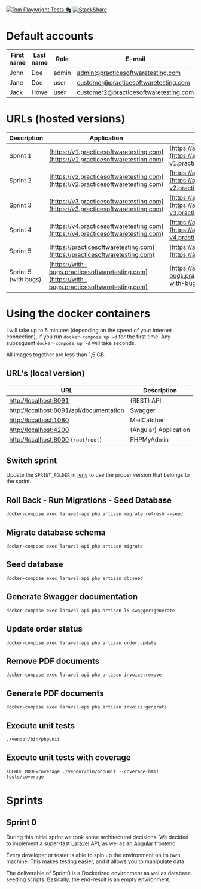 [![Run Playwright Tests 🎭](https://github.com/testsmith-io/practice-software-testing/actions/workflows/run-tests.yml/badge.svg)](https://github.com/testsmith-io/practice-software-testing/actions/workflows/run-tests.yml) [![StackShare](http://img.shields.io/badge/tech-stack-0690fa.svg?style=flat)](https://stackshare.io/testsmith-io/practice-software-testing)


# Default accounts

| First name | Last name | Role   | E-mail                                | Password   |
|------------|-----------|--------|---------------------------------------|------------|
| John       | Doe       | admin  | admin@practicesoftwaretesting.com     | welcome01  |
| Jane       | Doe       | user   | customer@practicesoftwaretesting.com  | welcome01  |
| Jack       | Howe      | user   | customer2@practicesoftwaretesting.com | welcome01  |

# URLs (hosted versions)

| Description          | Application                                                                                    | API                                                                                                           | Swagger                                                                                                                  |
|----------------------|------------------------------------------------------------------------------------------------|---------------------------------------------------------------------------------------------------------------|--------------------------------------------------------------------------------------------------------------------------|
| Sprint 1             | [https://v1.practicesoftwaretesting.com](https://v1.practicesoftwaretesting.com)               | [https://api-v1.practicesoftwaretesting.com](https://api-v1.practicesoftwaretesting.com/status)               | [https://api-v1.practicesoftwaretesting.com](https://api-v1.practicesoftwaretesting.com/api/documentation)               |
| Sprint 2             | [https://v2.practicesoftwaretesting.com](https://v2.practicesoftwaretesting.com)               | [https://api-v2.practicesoftwaretesting.com](https://api-v2.practicesoftwaretesting.com/status)               | [https://api-v2.practicesoftwaretesting.com](https://api-v2.practicesoftwaretesting.com/api/documentation)               |
| Sprint 3             | [https://v3.practicesoftwaretesting.com](https://v3.practicesoftwaretesting.com)               | [https://api-v3.practicesoftwaretesting.com](https://api-v3.practicesoftwaretesting.com/status)               | [https://api-v3.practicesoftwaretesting.com](https://api-v3.practicesoftwaretesting.com/api/documentation)               |
| Sprint 4             | [https://v4.practicesoftwaretesting.com](https://v4.practicesoftwaretesting.com)               | [https://api-v4.practicesoftwaretesting.com](https://api-v4.practicesoftwaretesting.com/status)               | [https://api-v4.practicesoftwaretesting.com](https://api-v4.practicesoftwaretesting.com/api/documentation)               |
| Sprint 5             | [https://practicesoftwaretesting.com](https://practicesoftwaretesting.com)                     | [https://api.practicesoftwaretesting.com](https://api.practicesoftwaretesting.com/status)                     | [https://api.practicesoftwaretesting.com](https://api.practicesoftwaretesting.com/api/documentation)                     |
| Sprint 5 (with bugs) | [https://with-bugs.practicesoftwaretesting.com](https://with-bugs.practicesoftwaretesting.com) | [https://api-with-bugs.practicesoftwaretesting.com](https://api-with-bugs.practicesoftwaretesting.com/status) | [https://api-with-bugs.practicesoftwaretesting.com](https://api-with-bugs.practicesoftwaretesting.com/api/documentation) |


# Using the docker containers

I will take up to 5 minutes (depending on the speed of your internet connection), if you run `docker-compose up -d` for the first
time. Any subsequent `docker-compose up -d` will take seconds.

All images together are less than 1,5 GB.

## URL's (local version)

| URL                                                                                | Description           |
|------------------------------------------------------------------------------------|-----------------------|
| [http://localhost:8091](http://localhost:8091)                                     | (REST) API            |
| [http://localhost:8091/api/documentation](http://localhost:8091/api/documentation) | Swagger               |
| [http://localhost:1080](http://localhost:1080)                                     | MailCatcher           |
| [http://localhost:4200](http://localhost:4200)                                     | (Angular) Application |
| [http://localhost:8000](http://localhost:8000) (`root`/`root`)                     | PHPMyAdmin            |

## Switch sprint

Update the `SPRINT_FOLDER` in [.env](.env) to use the proper version that belongs to the sprint.

## Roll Back - Run Migrations - Seed Database

`docker-compose exec laravel-api php artisan migrate:refresh --seed`

## Migrate database schema

`docker-compose exec laravel-api php artisan migrate`

## Seed database

`docker-compose exec laravel-api php artisan db:seed`

## Generate Swagger documentation

`docker-compose exec laravel-api php artisan l5-swagger:generate`

## Update order status

`docker-compose exec laravel-api php artisan order:update`

## Remove PDF documents

`docker-compose exec laravel-api php artisan invoice:remove`

## Generate PDF documents

`docker-compose exec laravel-api php artisan invoice:generate`

## Execute unit tests

`./vendor/bin/phpunit`

## Execute unit tests with coverage

`XDEBUG_MODE=coverage ./vendor/bin/phpunit --coverage-html tests/coverage`


# Sprints

## Sprint 0

During this initial sprint we took some architectural decisions. We decided to implement a
super-fast [Laravel](https://laravel.com/) API, as wel as an [Angular](https://angular.io/) frontend.

Every developer or tester is able to spin up the environment on its own machine. This makes testing easier, and it
allows you to manipulate data.

The deliverable of Sprint0 is a Dockerized environment as wel as database seeding scripts. Basically, the end-result is
an empty environment.
